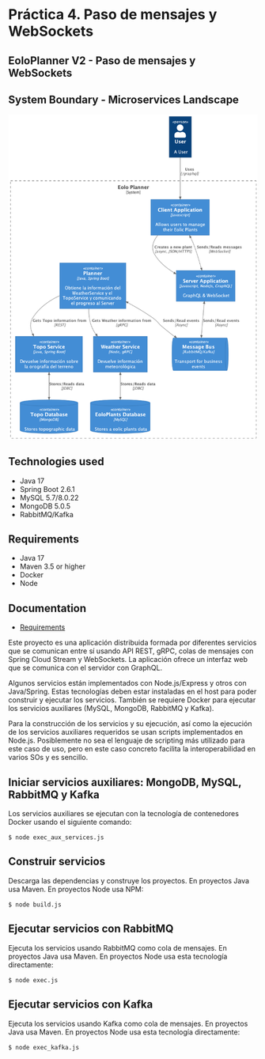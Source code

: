 # Práctica 4. Paso de mensajes y WebSockets

## EoloPlanner V2 - Paso de mensajes y WebSockets

## System Boundary - Microservices Landscape

![system](./system.png)

## Technologies used

- Java 17
- Spring Boot 2.6.1
- MySQL 5.7/8.0.22
- MongoDB 5.0.5
- RabbitMQ/Kafka

## Requirements

- Java 17
- Maven 3.5 or higher
- Docker
- Node

## Documentation

- [Requirements](./requirements.md)

Este proyecto es una aplicación distribuida formada por diferentes servicios que se comunican entre sí usando API REST, gRPC, colas de mensajes con Spring Cloud Stream y WebSockets. La aplicación ofrece un interfaz web que se comunica con el servidor con GraphQL. 

Algunos servicios están implementados con Node.js/Express y otros con Java/Spring. Estas tecnologías deben estar instaladas en el host para poder construir y ejecutar los servicios. También se requiere Docker para ejecutar los servicios auxiliares (MySQL, MongoDB, RabbitMQ y Kafka).

Para la construcción de los servicios y su ejecución, así como la ejecución de los servicios auxiliares requeridos se usan scripts implementados en Node.js. Posiblemente no sea el lenguaje de scripting más utilizado para este caso de uso, pero en este caso concreto facilita la interoperabilidad en varios SOs y es sencillo.

## Iniciar servicios auxiliares: MongoDB, MySQL, RabbitMQ y Kafka

Los servicios auxiliares se ejecutan con la tecnología de contenedores Docker usando el siguiente comando:

```
$ node exec_aux_services.js
```

## Construir servicios

Descarga las dependencias y construye los proyectos. En proyectos Java usa Maven. En proyectos Node usa NPM:

```
$ node build.js
```

## Ejecutar servicios con RabbitMQ

Ejecuta los servicios usando RabbitMQ como cola de mensajes. En proyectos Java usa Maven. En proyectos Node usa esta tecnología directamente:

```
$ node exec.js
```

## Ejecutar servicios con Kafka

Ejecuta los servicios usando Kafka como cola de mensajes. En proyectos Java usa Maven. En proyectos Node usa esta tecnología directamente:

```
$ node exec_kafka.js
```
